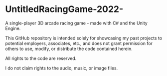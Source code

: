# UntitledRacingGame-2022-
A single-player 3D arcade racing game - made with C# and the Unity Engine.

This GitHub repository is intended solely for showcasing my past projects to potential employers, associates, etc., and does not grant permission for others to use, modify, or distribute the code contained herein.

All rights to the code are reserved.

I do not claim rights to the audio, music, or image files.
